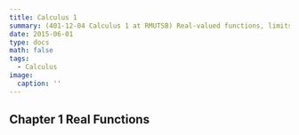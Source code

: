 ```yaml
---
title: Calculus 1 
summary: (401-12-04 Calculus 1 at RMUTSB) Real-valued functions, limits, and continuity. Derivatives and integrals of real-valued functions of a real variable. Indeterminate forms. Applications of derivatives. Techniques for finding integrals. Applications of integrals.
date: 2015-06-01
type: docs
math: false
tags:
  - Calculus
image:
  caption: ''
---
```


## Chapter 1 Real Functions
